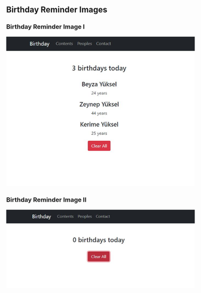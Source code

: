 ## Birthday Reminder Images

### Birthday Reminder Image I

![](https://github.com/beyzayuksell/birthday-remind/blob/main/App_SS/1.JPG)

### Birthday Reminder Image II

![](https://github.com/beyzayuksell/birthday-remind/blob/main/App_SS/2.JPG)
